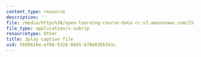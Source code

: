 ```yaml
---
content_type: resource
description: ''
file: /media/https%3A/open-learning-course-data-rc.s3.amazonaws.com/15-071-the-analytics-edge-spring-2017/5b09b16eef6653288665670e836b341c_05DWB1NzozM.vtt
file_type: application/x-subrip
resourcetype: Other
title: 3play caption file
uid: 5b09b16e-ef66-5328-8665-670e836b341c
---
```

